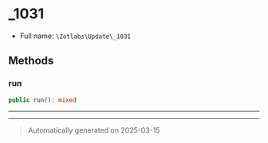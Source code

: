 
# _1031





* Full name: `\Zotlabs\Update\_1031`




## Methods


### run



```php
public run(): mixed
```












***


***
> Automatically generated on 2025-03-15
